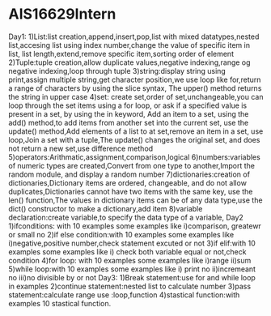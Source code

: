 # AIS16629Intern
Day1:
1)List:list creation,append,insert,pop,list with mixed datatypes,nested list,accesing list using index number,change the value of specific item in list,
list length,extend,remove specific item,sorting order of element
2)Tuple:tuple creation,allow duplicate values,negative indexing,range og negative indexing,loop through tuple
3)string:display string using print,assign multiple string,get character position,we use loop like for,return a range of characters by using the slice syntax,
The upper() method returns the string in upper case
4)set: create set,order of set,unchangeable,you can loop through the set items using a for loop, or ask if a specified value is present in a set, by using the in keyword,
Add an item to a set, using the add() method,to add items from another set into the current set, use the update() method,Add elements of a list to at set,remove an item in a set,
use loop,Join a set with a tuple,The update() changes the original set, and does not return a new set,use difference method
5)operators:Arithmatic,assignment,comparison,logical
6)numbers:variables of numeric types are created,Convert from one type to another,Import the random module, and display a random number
7)dictionaries:creation of dictionaries,Dictionary items are ordered, changeable, and do not allow duplicates,Dictionaries cannot have two items with the same key,
use the len() function,The values in dictionary items can be of any data type,use the dict() constructor to make a dictionary,add item
8)variable declaration:create variable,to specify the data type of a variable,
Day2
1)ifconditions: with 10 examples some examples like i)comparison, greatewr or small no
2)if else condition:with 10 examples some examples like i)negative,positive number,check statement excuted or not
3)if elif:with 10 examples some examples like i) check both variable equal or not,check condition
4)for loop: with 10 examples some examples like i)range ii)sum
5)while loop:with 10 examples some examples like i) print no ii)incremeant no iii)no divisible by or not
Day3:
1)Break statement:use for and while loop in examples
2)continue statement:nested list to calculate number
3)pass statement:calculate range use :loop,function
4)stastical function:with examples 10 stastical function.

